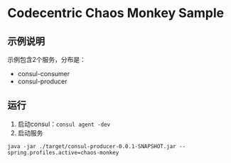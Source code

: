 # Codecentric Chaos Monkey Sample

## 示例说明
示例包含2个服务，分布是：
- consul-consumer
- consul-producer

## 运行
1. 启动consul：`consul agent -dev`
2. 启动服务
```
java -jar ./target/consul-producer-0.0.1-SNAPSHOT.jar --spring.profiles.active=chaos-monkey
```